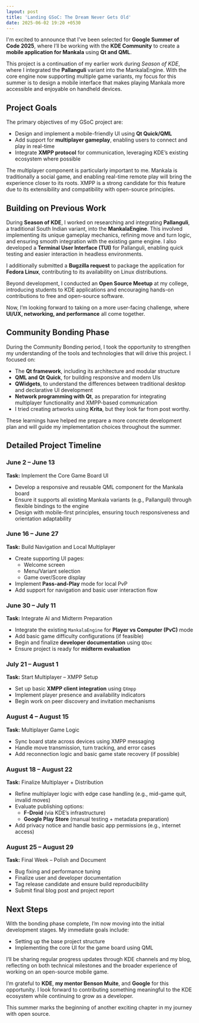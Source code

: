 ```yaml
---
layout: post
title: 'Landing GSoC: The Dream Never Gets Old'
date: 2025-06-02 19:20 +0530
---
```


I'm excited to announce that I've been selected for **Google Summer of Code 2025**, where I’ll be working with the **KDE Community** to create a **mobile application for Mankala** using **Qt and QML**.

This project is a continuation of my earlier work during *Season of KDE*, where I integrated the **Pallanguli** variant into the MankalaEngine. With the core engine now supporting multiple game variants, my focus for this summer is to design a mobile interface that makes playing Mankala more accessible and enjoyable on handheld devices.

## Project Goals

The primary objectives of my GSoC project are:

- Design and implement a mobile-friendly UI using **Qt Quick/QML**
- Add support for **multiplayer gameplay**, enabling users to connect and play in real-time
- Integrate **XMPP protocol** for communication, leveraging KDE’s existing ecosystem where possible

The multiplayer component is particularly important to me. Mankala is traditionally a social game, and enabling real-time remote play will bring the experience closer to its roots. XMPP is a strong candidate for this feature due to its extensibility and compatibility with open-source principles.

## Building on Previous Work

During **Season of KDE**, I worked on researching and integrating **Pallanguli**, a traditional South Indian variant, into the **MankalaEngine**. This involved implementing its unique gameplay mechanics, refining move and turn logic, and ensuring smooth integration with the existing game engine. I also developed a **Terminal User Interface (TUI)** for Pallanguli, enabling quick testing and easier interaction in headless environments.

I additionally submitted a **Bugzilla request** to package the application for **Fedora Linux**, contributing to its availability on Linux distributions.

Beyond development, I conducted an **Open Source Meetup** at my college, introducing students to KDE applications and encouraging hands-on contributions to free and open-source software.

Now, I’m looking forward to taking on a more user-facing challenge, where **UI/UX, networking, and performance** all come together.

## Community Bonding Phase

During the Community Bonding period, I took the opportunity to strengthen my understanding of the tools and technologies that will drive this project. I focused on:

- The **Qt framework**, including its architecture and modular structure
- **QML and Qt Quick**, for building responsive and modern UIs
- **QWidgets**, to understand the differences between traditional desktop and declarative UI development
- **Network programming with Qt**, as preparation for integrating multiplayer functionality and XMPP-based communication
- I tried creating artworks using **Krita**, but they look far from post worthy.

These learnings have helped me prepare a more concrete development plan and will guide my implementation choices throughout the summer.

## Detailed Project Timeline

### June 2 – June 13  
**Task:** Implement the Core Game Board UI  
- Develop a responsive and reusable QML component for the Mankala board  
- Ensure it supports all existing Mankala variants (e.g., Pallanguli) through flexible bindings to the engine  
- Design with mobile-first principles, ensuring touch responsiveness and orientation adaptability  

### June 16 – June 27  
**Task:** Build Navigation and Local Multiplayer  
- Create supporting UI pages:  
  - Welcome screen  
  - Menu/Variant selection  
  - Game over/Score display  
- Implement **Pass-and-Play** mode for local PvP  
- Add support for navigation and basic user interaction flow  

### June 30 – July 11  
**Task:** Integrate AI and Midterm Preparation  
- Integrate the existing `MankalaEngine` for **Player vs Computer (PvC)** mode  
- Add basic game difficulty configurations (if feasible)  
- Begin and finalize **developer documentation** using `QDoc`  
- Ensure project is ready for **midterm evaluation**

### July 21 – August 1  
**Task:** Start Multiplayer – XMPP Setup  
- Set up basic **XMPP client integration** using `QXmpp`
- Implement player presence and availability indicators  
- Begin work on peer discovery and invitation mechanisms  

### August 4 – August 15  
**Task:** Multiplayer Game Logic  
- Sync board state across devices using XMPP messaging  
- Handle move transmission, turn tracking, and error cases  
- Add reconnection logic and basic game state recovery (if possible)  

### August 18 – August 22  
**Task:** Finalize Multiplayer + Distribution  
- Refine multiplayer logic with edge case handling (e.g., mid-game quit, invalid moves)  
- Evaluate publishing options:  
  - **F-Droid** (via KDE’s infrastructure)  
  - **Google Play Store** (manual testing + metadata preparation)  
- Add privacy notice and handle basic app permissions (e.g., internet access)  

### August 25 – August 29  
**Task:** Final Week – Polish and Document  
- Bug fixing and performance tuning  
- Finalize user and developer documentation  
- Tag release candidate and ensure build reproducibility  
- Submit final blog post and project report  

## Next Steps

With the bonding phase complete, I’m now moving into the initial development stages. My immediate goals include:

- Setting up the base project structure  
- Implementing the core UI for the game board using QML   

I’ll be sharing regular progress updates through KDE channels and my blog, reflecting on both technical milestones and the broader experience of working on an open-source mobile game.

I’m grateful to **KDE**, **my mentor Benson Muite**, and **Google** for this opportunity. I look forward to contributing something meaningful to the KDE ecosystem while continuing to grow as a developer.

This summer marks the beginning of another exciting chapter in my journey with open source.

